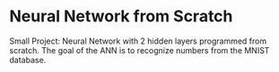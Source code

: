 # Neural Network from Scratch 
Small Project: Neural Network with 2 hidden layers programmed from scratch. The goal of the ANN is to recognize numbers from the MNIST database.
